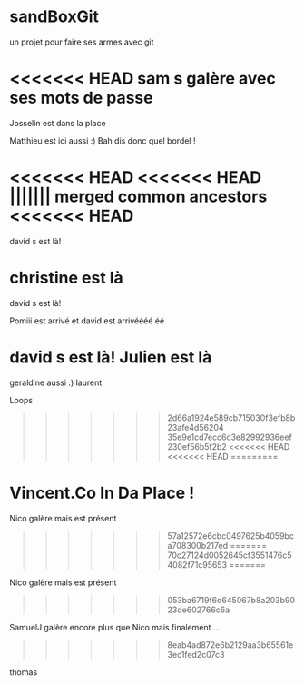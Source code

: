 ﻿# sandBoxGit
un projet pour faire ses armes avec git

<<<<<<< HEAD
sam s galère avec ses mots de passe
=======
Josselin est dans la place

Matthieu est ici aussi :) Bah dis donc quel bordel !

<<<<<<< HEAD
<<<<<<< HEAD
||||||| merged common ancestors
<<<<<<< HEAD
=======
david s est là!

christine est là
=======
david s est là!

Pomiii est arrivé
et david est arrivéééé éé

<g>david s est là!</g>
Julien est là
=======
geraldine aussi :)
 laurent

 Loops
>>>>>>> 2d66a1924e589cb715030f3efb8b23afe4d56204
>>>>>>> 35e9e1cd7ecc6c3e82992936eef230ef56b5f2b2
<<<<<<< HEAD
<<<<<<< HEAD
=========

Vincent.Co In Da Place !
=======

Nico galère mais est présent
>>>>>>> 57a12572e6cbc0497625b4059bca708300b217ed
=======
>>>>>>> 70c27124d0052645cf3551476c54082f71c95653
=======

Nico galère mais est présent
>>>>>>> 053ba6719f6d645067b8a203b9023de602766c6a

SamuelJ galère encore plus que Nico mais finalement ...
>>>>>>> 8eab4ad872e6b2129aa3b65561e3ec1fed2c07c3

thomas
